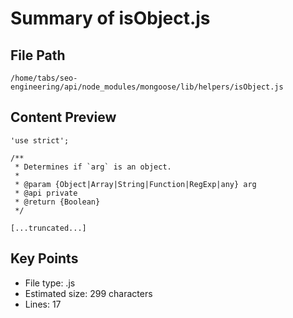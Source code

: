 # Summary of isObject.js
  
## File Path
`/home/tabs/seo-engineering/api/node_modules/mongoose/lib/helpers/isObject.js`

## Content Preview
```
'use strict';

/**
 * Determines if `arg` is an object.
 *
 * @param {Object|Array|String|Function|RegExp|any} arg
 * @api private
 * @return {Boolean}
 */

[...truncated...]
```

## Key Points
- File type: .js
- Estimated size: 299 characters
- Lines: 17
